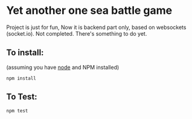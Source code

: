 # Yet another one sea battle game

Project is just for fun, Now it is backend part only, based on websockets (socket.io).
Not completed. There's something to do yet.

## To install:
(assuming you have [node](http://nodejs.org/) and NPM installed)

`npm install`

## To Test:
`npm test`
